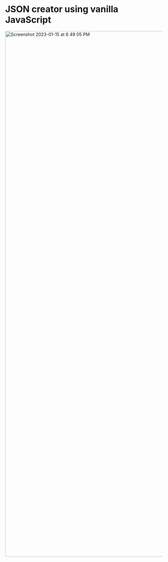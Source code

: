# JSON creator using vanilla JavaScript

<img width="1679" alt="Screenshot 2023-01-15 at 6 49 05 PM" src="https://user-images.githubusercontent.com/49288222/212543085-14e8300e-0229-4e5f-a4de-fa30ffceac6d.png">
